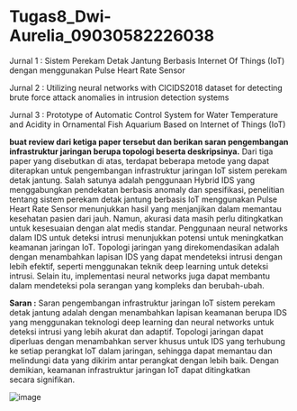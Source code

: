# Tugas8_Dwi-Aurelia_09030582226038

Jurnal 1 : Sistem Perekam Detak Jantung Berbasis Internet Of Things (IoT) dengan menggunakan Pulse Heart Rate Sensor

Jurnal 2 : Utilizing neural networks with CICIDS2018 dataset for detecting brute force attack anomalies in intrusion detection systems

Jurnal 3 : Prototype of Automatic Control System for Water Temperature and Acidity in Ornamental Fish Aquarium Based on Internet of Things (IoT)


__buat review dari ketiga paper tersebut dan berikan saran pengembangan infrastruktur jaringan berupa topologi beserta deskripsinya.__
Dari tiga paper yang disebutkan di atas, terdapat beberapa metode yang dapat diterapkan untuk pengembangan infrastruktur jaringan IoT sistem perekam detak jantung. Salah satunya adalah penggunaan Hybrid IDS yang menggabungkan pendekatan berbasis anomaly dan spesifikasi, penelitian tentang sistem perekam detak jantung berbasis IoT menggunakan Pulse Heart Rate Sensor menunjukkan hasil yang menjanjikan dalam memantau kesehatan pasien dari jauh. Namun, akurasi data masih perlu ditingkatkan untuk kesesuaian dengan alat medis standar. Penggunaan neural networks dalam IDS untuk deteksi intrusi menunjukkan potensi untuk meningkatkan keamanan jaringan IoT. Topologi jaringan yang direkomendasikan adalah dengan menambahkan lapisan IDS yang dapat mendeteksi intrusi dengan lebih efektif, seperti menggunakan teknik deep learning untuk deteksi intrusi. Selain itu, implementasi neural networks juga dapat membantu dalam mendeteksi pola serangan yang kompleks dan berubah-ubah.

__Saran :__
Saran pengembangan infrastruktur jaringan IoT sistem perekam detak jantung adalah dengan menambahkan lapisan keamanan berupa IDS yang menggunakan teknologi deep learning dan neural networks untuk deteksi intrusi yang lebih akurat dan adaptif. Topologi jaringan dapat diperluas dengan menambahkan server khusus untuk IDS yang terhubung ke setiap perangkat IoT dalam jaringan, sehingga dapat memantau dan melindungi data yang dikirim antar perangkat dengan lebih baik. Dengan demikian, keamanan infrastruktur jaringan IoT dapat ditingkatkan secara signifikan.

![image](https://github.com/dwiaurelia/Tugas8_Dwi-Aurelia_09030582226038/assets/126183346/bf673952-bedc-433c-911c-80ca5a807e03)
